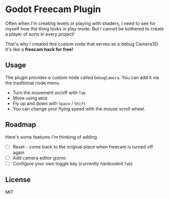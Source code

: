 # Godot Freecam Plugin

Often when I'm creating levels or playing with shaders, I need to see for myself how the thing looks in play mode. But I cannot be bothered to create a player of sorts in every project!

That's why I created this custom node that serves as a debug Camera3D. It's like a **freecam hack for free!** 

## Usage

The plugin provides a custom node called `DebugCamera`. You can add it via the traditional node menu.

- Turn the movement on/off with `Tab`
- Move using `WASD`
- Fly up and down with `Space` / `Shift`
- You can change your flying speed with the mouse scroll wheel.

## Roadmap

Here's some features I'm thinking of adding

- [ ] Reset - come back to the original place when freecam is turned off again
- [ ] Add camera editor gizmo
- [ ] Configure your own toggle key (currently hardcoded `Tab`)

## License

MIT

